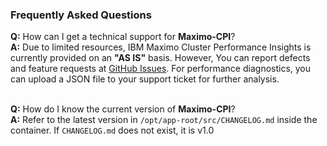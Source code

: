 ### Frequently Asked Questions

**Q:** How can I get a technical support for **Maximo-CPI**? <br>
**A:** Due to limited resources, IBM Maximo Cluster Performance Insights is currently provided on an **"AS IS"** basis. However, You can report defects and feature requests at [GitHub Issues](https://github.com/ibm-mas/mcpi/issues). For performance diagnostics, you can upload a JSON file to your support ticket for further analysis.
<br> <br>

**Q:** How do I know the current version of **Maximo-CPI**? <br>
**A:** Refer to the latest version in `/opt/app-root/src/CHANGELOG.md` inside the container. If `CHANGELOG.md` does not exist, it is v1.0
<br> <br>